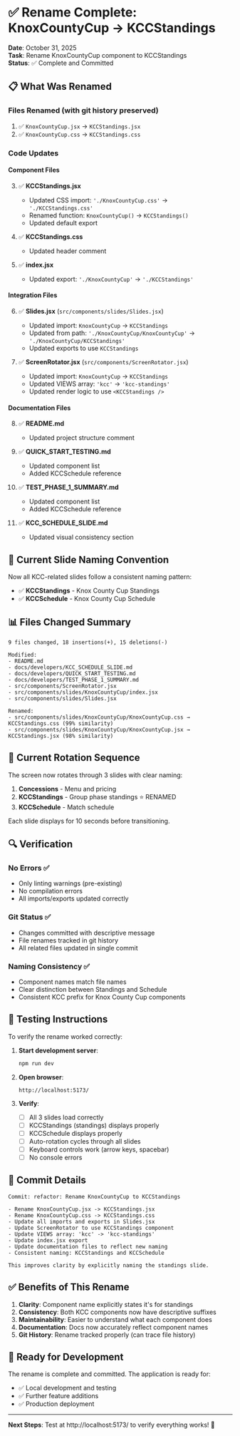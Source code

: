 # ✅ Rename Complete: KnoxCountyCup → KCCStandings

**Date**: October 31, 2025  
**Task**: Rename KnoxCountyCup component to KCCStandings  
**Status**: ✅ Complete and Committed

## 📋 What Was Renamed

### Files Renamed (with git history preserved)
1. ✅ `KnoxCountyCup.jsx` → `KCCStandings.jsx`
2. ✅ `KnoxCountyCup.css` → `KCCStandings.css`

### Code Updates

#### Component Files
3. ✅ **KCCStandings.jsx**
   - Updated CSS import: `'./KnoxCountyCup.css'` → `'./KCCStandings.css'`
   - Renamed function: `KnoxCountyCup()` → `KCCStandings()`
   - Updated default export

4. ✅ **KCCStandings.css**
   - Updated header comment

5. ✅ **index.jsx**
   - Updated export: `'./KnoxCountyCup'` → `'./KCCStandings'`

#### Integration Files
6. ✅ **Slides.jsx** (`src/components/slides/Slides.jsx`)
   - Updated import: `KnoxCountyCup` → `KCCStandings`
   - Updated from path: `'./KnoxCountyCup/KnoxCountyCup'` → `'./KnoxCountyCup/KCCStandings'`
   - Updated exports to use `KCCStandings`

7. ✅ **ScreenRotator.jsx** (`src/components/ScreenRotator.jsx`)
   - Updated import: `KnoxCountyCup` → `KCCStandings`
   - Updated VIEWS array: `'kcc'` → `'kcc-standings'`
   - Updated render logic to use `<KCCStandings />`

#### Documentation Files
8. ✅ **README.md**
   - Updated project structure comment

9. ✅ **QUICK_START_TESTING.md**
   - Updated component list
   - Added KCCSchedule reference

10. ✅ **TEST_PHASE_1_SUMMARY.md**
    - Updated component list
    - Added KCCSchedule reference

11. ✅ **KCC_SCHEDULE_SLIDE.md**
    - Updated visual consistency section

## 🔄 Current Slide Naming Convention

Now all KCC-related slides follow a consistent naming pattern:

- ✅ **KCCStandings** - Knox County Cup Standings
- ✅ **KCCSchedule** - Knox County Cup Schedule

## 📊 Files Changed Summary

```
9 files changed, 18 insertions(+), 15 deletions(-)

Modified:
- README.md
- docs/developers/KCC_SCHEDULE_SLIDE.md
- docs/developers/QUICK_START_TESTING.md
- docs/developers/TEST_PHASE_1_SUMMARY.md
- src/components/ScreenRotator.jsx
- src/components/slides/KnoxCountyCup/index.jsx
- src/components/slides/Slides.jsx

Renamed:
- src/components/slides/KnoxCountyCup/KnoxCountyCup.css → KCCStandings.css (99% similarity)
- src/components/slides/KnoxCountyCup/KnoxCountyCup.jsx → KCCStandings.jsx (98% similarity)
```

## 🎯 Current Rotation Sequence

The screen now rotates through 3 slides with clear naming:

1. **Concessions** - Menu and pricing
2. **KCCStandings** - Group phase standings ⭐ RENAMED
3. **KCCSchedule** - Match schedule

Each slide displays for 10 seconds before transitioning.

## 🔍 Verification

### No Errors ✅
- Only linting warnings (pre-existing)
- No compilation errors
- All imports/exports updated correctly

### Git Status ✅
- Changes committed with descriptive message
- File renames tracked in git history
- All related files updated in single commit

### Naming Consistency ✅
- Component names match file names
- Clear distinction between Standings and Schedule
- Consistent KCC prefix for Knox County Cup components

## 🧪 Testing Instructions

To verify the rename worked correctly:

1. **Start development server**:
   ```bash
   npm run dev
   ```

2. **Open browser**:
   ```
   http://localhost:5173/
   ```

3. **Verify**:
   - [ ] All 3 slides load correctly
   - [ ] KCCStandings (standings) displays properly
   - [ ] KCCSchedule displays properly
   - [ ] Auto-rotation cycles through all slides
   - [ ] Keyboard controls work (arrow keys, spacebar)
   - [ ] No console errors

## 📝 Commit Details

```
Commit: refactor: Rename KnoxCountyCup to KCCStandings

- Rename KnoxCountyCup.jsx -> KCCStandings.jsx
- Rename KnoxCountyCup.css -> KCCStandings.css
- Update all imports and exports in Slides.jsx
- Update ScreenRotator to use KCCStandings component
- Update VIEWS array: 'kcc' -> 'kcc-standings'
- Update index.jsx export
- Update documentation files to reflect new naming
- Consistent naming: KCCStandings and KCCSchedule

This improves clarity by explicitly naming the standings slide.
```

## ✅ Benefits of This Rename

1. **Clarity**: Component name explicitly states it's for standings
2. **Consistency**: Both KCC components now have descriptive suffixes
3. **Maintainability**: Easier to understand what each component does
4. **Documentation**: Docs now accurately reflect component names
5. **Git History**: Rename tracked properly (can trace file history)

## 🚀 Ready for Development

The rename is complete and committed. The application is ready for:
- ✅ Local development and testing
- ✅ Further feature additions
- ✅ Production deployment

---

**Next Steps**: Test at http://localhost:5173/ to verify everything works! 🎉

